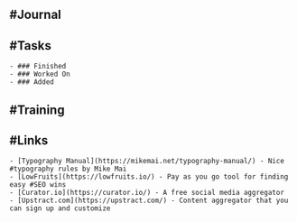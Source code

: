 ## #Journal
## #Tasks
	- ### Finished
	- ### Worked On
	- ### Added
## #Training
## #Links
	- [Typography Manual](https://mikemai.net/typography-manual/) - Nice #typography rules by Mike Mai
	- [LowFruits](https://lowfruits.io/) - Pay as you go tool for finding easy #SEO wins
	- [Curator.io](https://curator.io/) - A free social media aggregator
	- [Upstract.com](https://upstract.com/) - Content aggregator that you can sign up and customize